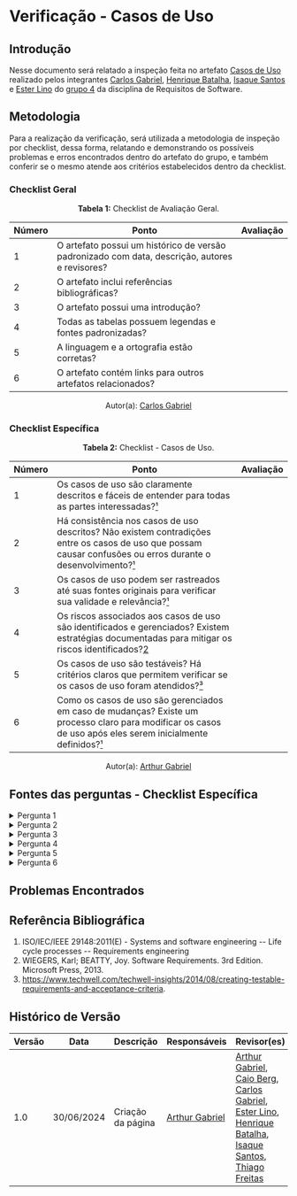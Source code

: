 # Verificação - Casos de Uso

## Introdução

Nesse documento será relatado a inspeção feita no artefato [Casos de Uso](https://requisitos-de-software.github.io/2024.1-Gov.br/#/modelagem/casos_de_uso) realizado pelos integrantes [Carlos Gabriel](https://github.com/TheCarlosRamos), [Henrique Batalha](https://github.com/HeBatalha), [Isaque Santos](https://github.com/IsaqueSH) e [Ester Lino](https://github.com/esteerlino) do [grupo 4](https://requisitos-de-software.github.io/2024.1-Gov.br/#/) da disciplina de Requisitos de Software.

## Metodologia

Para a realização da verificação, será utilizada a metodologia de inspeção por checklist, dessa forma, relatando e demonstrando os possíveis problemas e erros encontrados dentro do artefato do grupo, e também conferir se o mesmo atende aos critérios estabelecidos dentro da checklist.

### Checklist Geral

<font><p style="text-align: center">**Tabela 1:** Checklist de Avaliação Geral.</p></font>

| Número | Ponto                                                                                                    | Avaliação |
| ------ | -------------------------------------------------------------------------------------------------------- | --------- |
| 1      | O artefato possui um histórico de versão padronizado com data, descrição, autores e revisores? |           |
| 2      | O artefato inclui referências bibliográficas?                                                  |           |
| 3      | O artefato possui uma introdução?                                                              |           |
| 4      | Todas as tabelas possuem legendas e fontes padronizadas?                                       |           |
| 5      | A linguagem e a ortografia estão corretas?                                                     |           |
| 6      | O artefato contém links para outros artefatos relacionados?                                    |           |

<div align="center">Autor(a): <a href="https://github.com/TheCarlosRamos">Carlos Gabriel</a></div>

### Checklist Específica

<font><p style="text-align: center">**Tabela 2:** Checklist - Casos de Uso.</p></font>

| Número | Ponto                                                                                                                                                                     | Avaliação |
| ------ | ------------------------------------------------------------------------------------------------------------------------------------------------------------------------- | --------- |
| 1      | Os casos de uso são claramente descritos e fáceis de entender para todas as partes interessadas?[¹](#ref1)                                                                |           |
| 2      | Há consistência nos casos de uso descritos? Não existem contradições entre os casos de uso que possam causar confusões ou erros durante o desenvolvimento?[¹](#ref1)      |           |
| 3      | Os casos de uso podem ser rastreados até suas fontes originais para verificar sua validade e relevância?[¹](#ref1)                                                        |           |
| 4      | Os riscos associados aos casos de uso são identificados e gerenciados? Existem estratégias documentadas para mitigar os riscos identificados?[2](#ref2)                   |           |
| 5      | Os casos de uso são testáveis? Há critérios claros que permitem verificar se os casos de uso foram atendidos?[³](#ref3)                                                   |           |
| 6      | Como os casos de uso são gerenciados em caso de mudanças? Existe um processo claro para modificar os casos de uso após eles serem inicialmente definidos?[¹](#ref1)       |           |

<div align="center">Autor(a): <a href="https://github.com/ArthurGabrieel">Arthur Gabriel</a></div>

## Fontes das perguntas - Checklist Específica

</details>
<details><summary>Pergunta 1</summary>
<img src="assets/verificacao/usecase_1.png" alt="ref" width="700"/>
</details>

</details>
<details><summary>Pergunta 2</summary>
<img src="assets/verificacao/usecase_2.png" alt="ref" width="700"/>
</details>

</details>
<details><summary>Pergunta 3</summary>
<img src="assets/verificacao/usecase_3.png" alt="ref" width="700"/>
</details>

</details>
<details><summary>Pergunta 4</summary>
<img src="assets/verificacao/usecase_4.png" alt="ref" width="700"/>
</details>
</details>
<details><summary>Pergunta 5</summary>
<img src="assets/verificacao/usecase_5.png" alt="ref" width="700"/>
</details>

</details>
<details><summary>Pergunta 6</summary>
<img src="assets/verificacao/usecase_6.png" alt="ref" width="700"/>
</details>

## Problemas Encontrados

## Referência Bibliográfica

1. ISO/IEC/IEEE 29148:2011(E) - Systems and software engineering -- Life cycle processes -- Requirements engineering
2. WIEGERS, Karl; BEATTY, Joy. Software Requirements. 3rd Edition. Microsoft Press, 2013.
3. https://www.techwell.com/techwell-insights/2014/08/creating-testable-requirements-and-acceptance-criteria.

## Histórico de Versão

| Versão | Data       | Descrição         | Responsáveis                                 | Revisor(es)                                                                                                                                                                                                                                                                                                                                              |
| ------ | ---------- | ----------------- | -------------------------------------------- | -------------------------------------------------------------------------------------------------------------------------------------------------------------------------------------------------------------------------------------------------------------------------------------------------------------------------------------------------------- |
| 1.0    | 30/06/2024 | Criação da página | [Arthur Gabriel](https://github.com/ArthurGabrieel) | [Arthur Gabriel](https://github.com/ArthurGabrieel), [Caio Berg](https://github.com/Caio-bergbjj), [Carlos Gabriel](https://github.com/TheCarlosRamos), [Ester Lino](https://github.com/esteerlino), [Henrique Batalha](https://github.com/HeBatalha), [Isaque Santos](https://github.com/IsaqueSH), [Thiago Freitas](https://github.com/thiagorfreitas) |